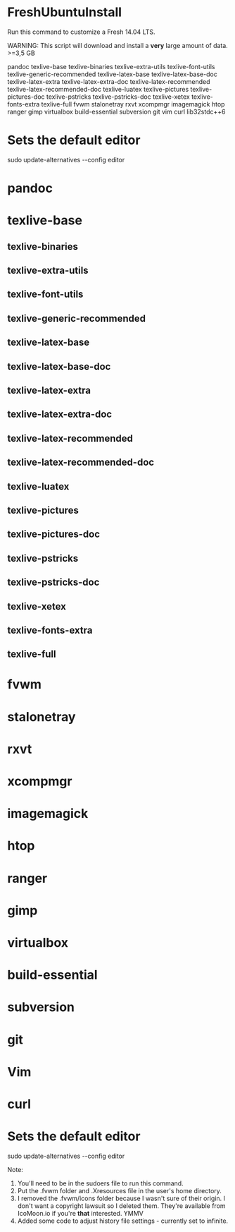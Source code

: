 FreshUbuntuInstall
==================

Run this command to customize a Fresh 14.04 LTS.

WARNING: This script will download and install a **very** large amount of data. >=3,5 GB

pandoc texlive-base texlive-binaries texlive-extra-utils texlive-font-utils texlive-generic-recommended texlive-latex-base texlive-latex-base-doc texlive-latex-extra texlive-latex-extra-doc texlive-latex-recommended texlive-latex-recommended-doc texlive-luatex texlive-pictures texlive-pictures-doc texlive-pstricks texlive-pstricks-doc texlive-xetex texlive-fonts-extra texlive-full fvwm stalonetray rxvt xcompmgr imagemagick htop ranger gimp virtualbox build-essential subversion git vim curl lib32stdc++6
# Sets the default editor
sudo update-alternatives --config editor


# pandoc
# texlive-base
## texlive-binaries
## texlive-extra-utils
## texlive-font-utils
## texlive-generic-recommended
## texlive-latex-base
## texlive-latex-base-doc
## texlive-latex-extra
## texlive-latex-extra-doc
## texlive-latex-recommended
## texlive-latex-recommended-doc
## texlive-luatex
## texlive-pictures
## texlive-pictures-doc
## texlive-pstricks
## texlive-pstricks-doc
## texlive-xetex
## texlive-fonts-extra
## texlive-full
# fvwm
# stalonetray
# rxvt
# xcompmgr
# imagemagick
# htop
# ranger
# gimp
# virtualbox
# build-essential
# subversion
# git
# Vim
# curl


# Sets the default editor
sudo update-alternatives --config editor


Note:

1. You'll need to be in the sudoers file to run this command.
1. Put the .fvwm folder and .Xresources file in the user's home directory.
1. I removed the .fvwm/icons folder because I wasn't sure of their origin. I don't want a copyright lawsuit so I deleted them. They're available from IcoMoon.io if you're **that** interested. YMMV
1. Added some code to adjust history file settings - currently set to infinite.
